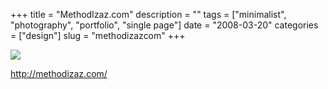 +++
title = "MethodIzaz.com"
description = ""
tags = ["minimalist", "photography", "portfolio", "single page"]
date = "2008-03-20"
categories = ["design"]
slug = "methodizazcom"
+++


 

  <div id="screens-thumbs" class="clearfix">
    <div class="txt-center" id="design-submission"><a href="http://methodizaz.com/"><img id='bluga-thumbnail-816' class='bluga-thumbnail large' src='http://media.konigi.com/bluga/
wt47f279016415e_0.jpg'/></a></div>  
  </div>   
<p><a href="http://methodizaz.com/">http://methodizaz.com/</a></p>




